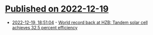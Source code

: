 # [Published on 2022-12-19](index.md)

* [2022-12-19, 18:51:04](https://news.ycombinator.com/item?id=34055981) - [World record back at HZB: Tandem solar cell achieves 32.5 percent efficiency](https://www.helmholtz-berlin.de/pubbin/news_seite?nid=24348&sprache=en&seitenid=1)

